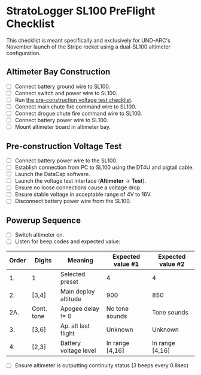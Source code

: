 # StratoLogger SL100 PreFlight Checklist

This checklist is meant specifically and exclusively for UND-ARC's November
launch of the Stripe rocket using a dual-SL100 altimeter configuration.

## Altimeter Bay Construction

- [ ] Connect battery ground wire to SL100.
- [ ] Connect switch and power wire to SL100.
- [ ] Run [the pre-construction voltage test checklist](#pre-construction-voltage-test).
- [ ] Connect main chute fire command wire to SL100.
- [ ] Connect drogue chute fire command wire to SL100.
- [ ] Connect battery power wire to SL100.
- [ ] Mount altimeter board in altimeter bay.

## Pre-construction Voltage Test

- [ ] Connect battery power wire to the SL100.
- [ ] Establish connection from PC to SL100 using the DT4U and pigtail cable.
- [ ] Launch the DataCap software.
- [ ] Launch the voltage test interface (**Altimeter** -> **Test**).
- [ ] Ensure no loose connections cause a voltage drop.
- [ ] Ensure stable voltage in acceptable range of 4V to 16V.
- [ ] Disconnect battery power wire from the SL100.

## Powerup Sequence

- [ ] Switch altimeter on.
- [ ] Listen for beep codes and expected value:

| Order | Digits | Meaning              | Expected value #1 | Expected value #2 |
| ----- | ------ | -------------------- | ----------------- | ----------------- |
| 1.    | 1      | Selected preset      | 4                 | 4                 |
| 2.    | [3,4]  | Main deploy altitude | 900               | 850               |
| 2A.   | Cont. tone | Apogee delay != 0 | No tone sounds   | Tone sounds       |
| 3.    | [3,6]  | Ap. alt last flight  | Unknown           | Unknown           |
| 4.    | [2,3]  | Battery voltage level | In range [4,16]  | In range [4,16]   |

- [ ] Ensure altimeter is outputting continuity status (3 beeps every 0.8sec)
